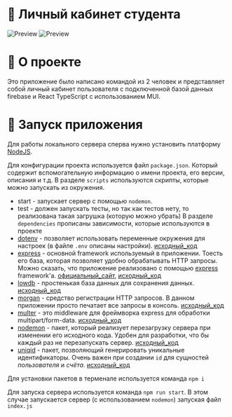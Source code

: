 
# 🏫 Личный кабинет студента
![Preview](https://user-images.githubusercontent.com/100470279/163875429-31827bb3-1e6c-4d75-8c9a-241df947d442.png)
![Preview](https://user-images.githubusercontent.com/100470279/163875341-bcd2d62d-a875-4ca1-bf04-3b8a0eb72c53.png)

# 📗 О проекте

Это приложение было написано командой из 2 человек и представляет собой личный кабинет пользователя с подключенной базой данных firebase и React TypeScript с использованием MUI.

# 📙 Запуск приложения
Для работы локального сервера сперва нужно установить платформу [NodeJS](https://nodejs.org/en/download/).

Для конфигурации проекта используется файл `package.json`. Который содержит вспомогательную информацию о имени проекта, его версии, описания и т.д.
В разделе `scripts` используются скрипты, которые можно запускать из окружения.
* start - запускает сервер с помощью `nodemon`.
* test - должен запускать тесты, но так как тестов нету, то реализована такая загрушка (которую можно убрать)
В разделе `dependencies` прописаны зависимости, которые используются в проекте
* [dotenv](https://www.npmjs.com/package/dotenv) - позволяет использовать переменные окружения для настроек (в файле `.env` описаны настройки). [исходный_код](https://github.com/motdotla/dotenv)
* [express](https://www.npmjs.com/package/express) - основной framework используемый в приложении. Тоесть его база, которая позволяет удобно обрабатывать HTTP запросы. Можно сказать, что приложение реализовано с помощью [express](https://expressjs.com/ru/) framework'a. [официальный_сайт](https://expressjs.com/ru/), [исходный_код](https://github.com/expressjs/express)
* [lowdb](https://www.npmjs.com/package/lowdb) - простенькая база данных для сохранения данных. [исходный_код](https://github.com/typicode/lowdb)
* [morgan](https://www.npmjs.com/package/morgan) - средство регистрации HTTP запросов. В данном приложении просто печатает все запросы в консоль. [исходный_код](https://github.com/expressjs/morgan)
* [multer](https://www.npmjs.com/package/multer) - это middleware для фреймворка express для обработки multipart/form-data. [исходный_код](https://github.com/expressjs/multer)
* [nodemon](https://www.npmjs.com/package/nodemon) - пакет, который реализует перезагрузку сервера при изменении его исходного кода. Удобен для разработки, что бы каждый раз не перезапускать сервер. [исходный_код](https://github.com/remy/nodemon)
* [uniqid](https://www.npmjs.com/package/uniqid) - пакет, позволяющий генерировать уникальные идентификаторы. Очень важен при создании `id` для сущностей *пользователя* и *счёта*. [исходный_код](https://github.com/adamhalasz/uniqid)

Для установки пакетов в терменале используется команда `npm i`
 
Для запуска сервера используется команда `npm run start`. В этом случае запускается сервер (с использованием `nodemon`) запуская файл `index.js`
